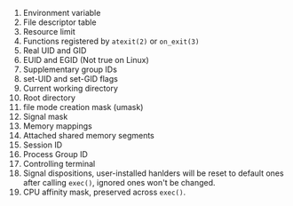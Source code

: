 1. Environment variable
2. File descriptor table
3. Resource limit
4. Functions registered by `atexit(2)` or `on_exit(3)`
5. Real UID and GID
6. EUID and EGID (Not true on Linux)
7. Supplementary group IDs
8. set-UID and set-GID flags
9. Current working directory
10. Root directory
11. file mode creation mask (umask)
12. Signal mask
13. Memory mappings
14. Attached shared memory segments
15. Session ID
16. Process Group ID
17. Controlling terminal
18. Signal dispositions, user-installed hanlders will be reset to default 
    ones after calling `exec()`, ignored ones won't be changed.
19. CPU affinity mask, preserved across `exec()`.
